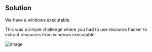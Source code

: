 ## Solution

We have a windows executable.

This was a simple challenge where you had to use resource hacker to extract resources from windows executable:

![image](https://github.com/user-attachments/assets/d724028f-8dce-44ee-8a24-b61afcc06504)
